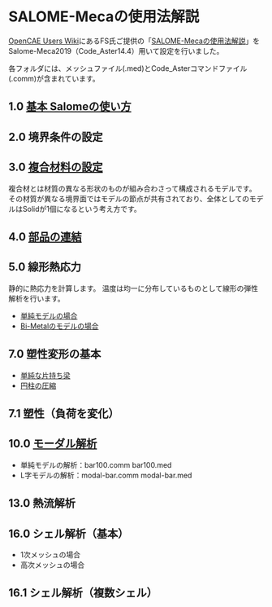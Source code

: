 # SALOME-Mecaの使用法解説

[OpenCAE Users Wiki](http://opencae.gifu-nct.ac.jp/pukiwiki/index.php?OpenCAE%20Users%20Wiki)にあるFS氏ご提供の「[SALOME-Mecaの使用法解説](http://opencae.gifu-nct.ac.jp/pukiwiki/index.php?SALOME-Meca%A4%CE%BB%C8%CD%D1%CB%A1%B2%F2%C0%E2)」をSalome-Meca2019（Code_Aster14.4）用いて設定を行いました。

各フォルダには、メッシュファイル(.med)とCode_Asterコマンドファイル(.comm)が含まれています。

## 1.0 [基本 Salomeの使い方](https://github.com/JunTatsuno/Code_Aster/tree/master/basic)

## 2.0 境界条件の設定

## 3.0 [複合材料の設定](https://github.com/JunTatsuno/Code_Aster/tree/master/multiP)
複合材とは材質の異なる形状のものが組み合わさって構成されるモデルです。
その材質が異なる境界面ではモデルの節点が共有されており、全体としてのモデルはSolidが1個になるという考え方です。

## 4.0 [部品の連結](https://github.com/JunTatsuno/Code_Aster/tree/master/Assy)

## 5.0 線形熱応力
静的に熱応力を計算します。
温度は均一に分布しているものとして線形の弾性解析を行います。
* [単純モデルの場合](https://github.com/JunTatsuno/Code_Aster/tree/master/thermal-bar)
* [Bi-Metalのモデルの場合](https://github.com/JunTatsuno/Code_Aster/tree/master/thermal-circle)

## 7.0 塑性変形の基本
* [単純な片持ち梁](https://github.com/JunTatsuno/Code_Aster/tree/master/plastic)
* [円柱の圧縮](https://github.com/JunTatsuno/Code_Aster/tree/master/plastic-pole)

## 7.1 塑性（負荷を変化）

## 10.0 [モーダル解析](https://github.com/JunTatsuno/Code_Aster/tree/master/modal)
* 単純モデルの解析：bar100.comm bar100.med
* L字モデルの解析：modal-bar.comm modal-bar.med

## 13.0 熱流解析

## 16.0 シェル解析（基本）
* 1次メッシュの場合
* 高次メッシュの場合

## 16.1 シェル解析（複数シェル）

